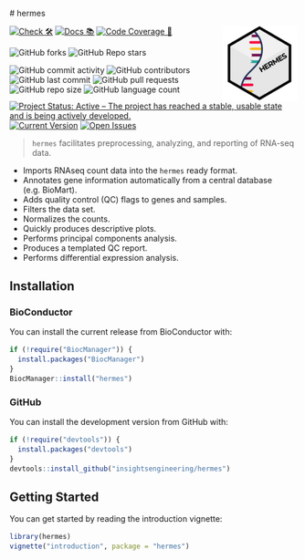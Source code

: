 
<!-- markdownlint-disable-file -->
<!-- README.md is generated from README.Rmd. Please edit that file -->
\# hermes
<p align="center">
<img src='man/figures/logo.png' align="right" height="131.5" alt="hermes-logo"/>
</p>
<!-- start badges -->

[![Check
🛠](https://github.com/insightsengineering/hermes/actions/workflows/check.yaml/badge.svg)](https://github.com/insightsengineering/hermes/actions/workflows/check.yaml)
[![Docs
📚](https://github.com/insightsengineering/hermes/actions/workflows/docs.yaml/badge.svg)](https://insightsengineering.github.io/hermes/)
[![Code Coverage
📔](https://raw.githubusercontent.com/insightsengineering/hermes/_xml_coverage_reports/data/main/badge.svg)](https://raw.githubusercontent.com/insightsengineering/hermes/_xml_coverage_reports/data/main/coverage.xml)

![GitHub
forks](https://img.shields.io/github/forks/insightsengineering/hermes?style=social)
![GitHub Repo
stars](https://img.shields.io/github/stars/insightsengineering/hermes?style=social)

![GitHub commit
activity](https://img.shields.io/github/commit-activity/m/insightsengineering/hermes)
![GitHub
contributors](https://img.shields.io/github/contributors/insightsengineering/hermes)
![GitHub last
commit](https://img.shields.io/github/last-commit/insightsengineering/hermes)
![GitHub pull
requests](https://img.shields.io/github/issues-pr/insightsengineering/hermes)
![GitHub repo
size](https://img.shields.io/github/repo-size/insightsengineering/hermes)
![GitHub language
count](https://img.shields.io/github/languages/count/insightsengineering/hermes)
[![Project Status: Active – The project has reached a stable, usable
state and is being actively
developed.](https://www.repostatus.org/badges/latest/active.svg)](https://www.repostatus.org/#active)
[![Current
Version](https://img.shields.io/github/r-package/v/insightsengineering/hermes/main?color=purple&label=package%20version)](https://github.com/insightsengineering/hermes/tree/main)
[![Open
Issues](https://img.shields.io/github/issues-raw/insightsengineering/hermes?color=red&label=open%20issues)](https://github.com/insightsengineering/hermes/issues?q=is%3Aissue+is%3Aopen+sort%3Aupdated-desc)
<!-- end badges -->  

> `hermes` facilitates preprocessing, analyzing, and reporting of
> RNA-seq data.

- Imports RNAseq count data into the `hermes` ready format.
- Annotates gene information automatically from a central database
  (e.g. BioMart).
- Adds quality control (QC) flags to genes and samples.
- Filters the data set.
- Normalizes the counts.
- Quickly produces descriptive plots.
- Performs principal components analysis.
- Produces a templated QC report.
- Performs differential expression analysis.

## Installation

### BioConductor

You can install the current release from BioConductor with:

``` r
if (!require("BiocManager")) {
  install.packages("BiocManager")
}
BiocManager::install("hermes")
```

### GitHub

You can install the development version from GitHub with:

``` r
if (!require("devtools")) {
  install.packages("devtools")
}
devtools::install_github("insightsengineering/hermes")
```

## Getting Started

You can get started by reading the introduction vignette:

``` r
library(hermes)
vignette("introduction", package = "hermes")
```
